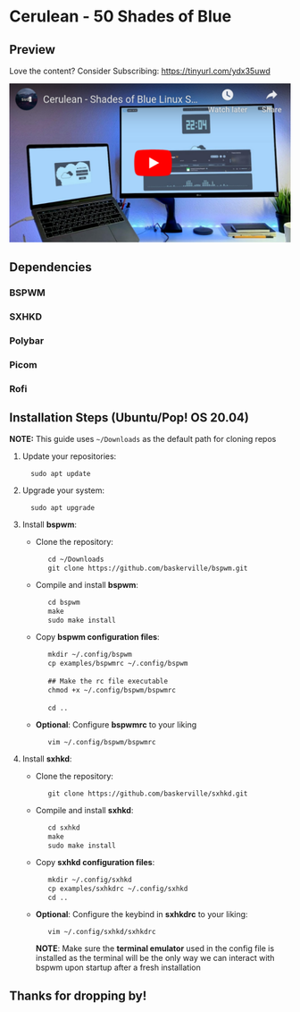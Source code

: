 # Cerulean - 50 Shades of Blue

## Preview
Love the content? Consider Subscribing: https://tinyurl.com/ydx35uwd

[![Cerulean - 50 Shades of Blue](https://raw.githubusercontent.com/VaughnValle/demo/master/THUMA.png)](https://www.youtube.com/watch?v=Le_gTAlBNO8)

## Dependencies
### BSPWM
### SXHKD
### Polybar
### Picom
### Rofi

## Installation Steps (Ubuntu/Pop! OS 20.04)
__NOTE:__ This guide uses ``~/Downloads`` as the default path for cloning repos
1. Update your repositories:

		 sudo apt update
2. Upgrade your system:

		 sudo apt upgrade
3. Install __bspwm__:
	- Clone the repository:

			 cd ~/Downloads
			 git clone https://github.com/baskerville/bspwm.git
	- Compile and install __bspwm__:
			 
			 cd bspwm
			 make
			 sudo make install
	- Copy __bspwm configuration files__:
			 
			 mkdir ~/.config/bspwm
			 cp examples/bspwmrc ~/.config/bspwm
			 
			 ## Make the rc file executable
			 chmod +x ~/.config/bspwm/bspwmrc

			 cd ..
	- __Optional__: Configure __bspwmrc__ to your liking

			 vim ~/.config/bspwm/bspwmrc

4. Install __sxhkd__:
	- Clone the repository:

			 git clone https://github.com/baskerville/sxhkd.git
	- Compile and install __sxhkd__:
			 
			 cd sxhkd
			 make
			 sudo make install
	- Copy __sxhkd configuration files__:
			
			 mkdir ~/.config/sxhkd
			 cp examples/sxhkdrc ~/.config/sxhkd
			 cd ..
	- __Optional__: Configure the keybind in __sxhkdrc__ to your liking:

			 vim ~/.config/sxhkd/sxhkdrc
	   __NOTE__: Make sure the __terminal emulator__ used in the config file is installed as the terminal will be the only way we can interact with bspwm upon startup after a fresh installation


## Thanks for dropping by!

